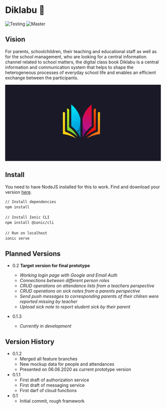 # Diklabu 📖

![Testing](https://github.com/jamaty/diklabu/workflows/Build%20and%20Deploy%20Testing/badge.svg)
![Master](https://github.com/jamaty/diklabu/workflows/Build%20and%20Deploy%20Master/badge.svg)

## Vision

For parents, schoolchildren, their teaching and educational staff as well as for the school management, who are looking for a central information channel related to school matters, the digital class book Diklabu is a central information and communication system that helps to shape the heterogeneous processes of everyday school life and enables an efficient exchange between the participants.

![Splash Image](resources/teaser.png)

## Install

You need to have NodeJS installed for this to work.
Find and download your version [here](https://nodejs.org/en/download/).

```sh
// Install dependencies
npm install

// Install Ionic CLI
npm install @ionic/cli

// Run on localhost
ionic serve
```

## Planned Versions

- 0.2 **Target version for final prototype**

  - _Working login page with Google and Email Auth_
  - _Connections between different person roles_
  - _CRUD operations on attendance lists from a teachers perspective_
  - _CRUD operations on sick notes from a parents perspective_
  - _Send push messages to corresponding parents of their chilren were reported missing by teacher_
  - _Upload sick note to report student sick by their parent_

- 0.1.3
  - _Currently in development_

## Version History

- 0.1.2
  - Merged all feature branches
  - New mockup data for people and attendances
  - Presented on 06.06.2020 as current prototype version
- 0.1.1
  - First draft of authorization service
  - First draft of messaging service
  - First darf of cloud functions
- 0.1
  - Initial commit, rough framework
